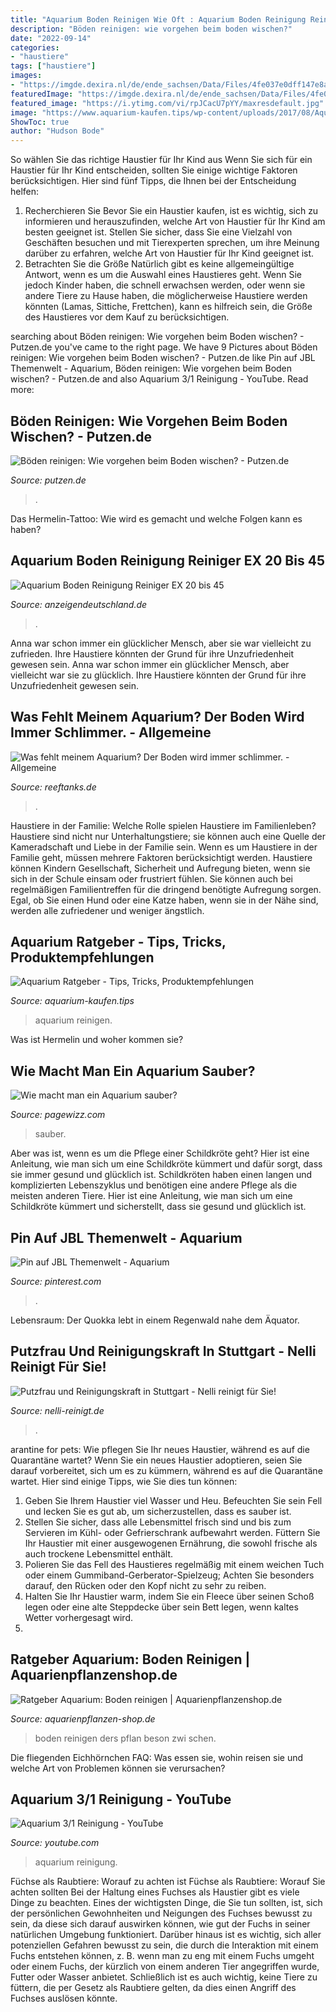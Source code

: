```yaml
---
title: "Aquarium Boden Reinigen Wie Oft : Aquarium Boden Reinigung Reiniger Ex 20 Bis 45"
description: "Böden reinigen: wie vorgehen beim boden wischen?"
date: "2022-09-14"
categories:
- "haustiere"
tags: ["haustiere"]
images:
- "https://imgde.dexira.nl/de/ende_sachsen/Data/Files/4fe037e0dff147e8af1ef752bd7dcf61_3.jpg"
featuredImage: "https://imgde.dexira.nl/de/ende_sachsen/Data/Files/4fe037e0dff147e8af1ef752bd7dcf61_3.jpg"
featured_image: "https://i.ytimg.com/vi/rpJCacU7pYY/maxresdefault.jpg"
image: "https://www.aquarium-kaufen.tips/wp-content/uploads/2017/08/Aquarium-reinigen-620x410.jpg"
ShowToc: true
author: "Hudson Bode"
---
```



So wählen Sie das richtige Haustier für Ihr Kind aus
Wenn Sie sich für ein Haustier für Ihr Kind entscheiden, sollten Sie einige wichtige Faktoren berücksichtigen. Hier sind fünf Tipps, die Ihnen bei der Entscheidung helfen:
1. Recherchieren Sie
Bevor Sie ein Haustier kaufen, ist es wichtig, sich zu informieren und herauszufinden, welche Art von Haustier für Ihr Kind am besten geeignet ist. Stellen Sie sicher, dass Sie eine Vielzahl von Geschäften besuchen und mit Tierexperten sprechen, um ihre Meinung darüber zu erfahren, welche Art von Haustier für Ihr Kind geeignet ist.
2. Betrachten Sie die Größe
Natürlich gibt es keine allgemeingültige Antwort, wenn es um die Auswahl eines Haustieres geht. Wenn Sie jedoch Kinder haben, die schnell erwachsen werden, oder wenn sie andere Tiere zu Hause haben, die möglicherweise Haustiere werden könnten (Lamas, Sittiche, Frettchen), kann es hilfreich sein, die Größe des Haustieres vor dem Kauf zu berücksichtigen.

	

		
searching about Böden reinigen: Wie vorgehen beim Boden wischen? - Putzen.de you've came to the right page. We have 9 Pictures about Böden reinigen: Wie vorgehen beim Boden wischen? - Putzen.de like Pin auf JBL Themenwelt - Aquarium, Böden reinigen: Wie vorgehen beim Boden wischen? - Putzen.de and also Aquarium 3/1 Reinigung - YouTube. Read more:
		
    
## Böden Reinigen: Wie Vorgehen Beim Boden Wischen? - Putzen.de

<img loading=lazy src="https://www.putzen.de/wp-content/uploads/2017/02/fussboden-reinigen-wischen-768x512.jpg" onerror="this.onerror=null;this.src='https://tse3.mm.bing.net/th?id=OIP.OTHEDf21RxSt80wFQferJwHaE8&amp;pid=15.1';" alt="Böden reinigen: Wie vorgehen beim Boden wischen? - Putzen.de">

_Source: putzen.de_

>. 

	

Das Hermelin-Tattoo: Wie wird es gemacht und welche Folgen kann es haben?

    
## Aquarium Boden Reinigung Reiniger EX 20 Bis 45

<img loading=lazy src="https://imgde.dexira.nl/de/ende_sachsen/Data/Files/4fe037e0dff147e8af1ef752bd7dcf61_3.jpg" onerror="this.onerror=null;this.src='https://tse3.mm.bing.net/th?id=OIP.qRNbscdUTVDCKXRCK-riBAAAAA&amp;pid=15.1';" alt="Aquarium Boden Reinigung Reiniger EX 20 bis 45">

_Source: anzeigendeutschland.de_

>. 

	

Anna war schon immer ein glücklicher Mensch, aber sie war vielleicht zu zufrieden. Ihre Haustiere könnten der Grund für ihre Unzufriedenheit gewesen sein.
Anna war schon immer ein glücklicher Mensch, aber vielleicht war sie zu glücklich. Ihre Haustiere könnten der Grund für ihre Unzufriedenheit gewesen sein.

    
## Was Fehlt Meinem Aquarium? Der Boden Wird Immer Schlimmer. - Allgemeine

<img loading=lazy src="https://www.reeftanks.de/wcf/index.php?attachment/8075-20200630-184238-jpg/" onerror="this.onerror=null;this.src='https://tse1.mm.bing.net/th?id=OIP.AD_Y2eYs_2xtxopjPV9vewHaFV&amp;pid=15.1';" alt="Was fehlt meinem Aquarium? Der Boden wird immer schlimmer. - Allgemeine">

_Source: reeftanks.de_

>. 

	

Haustiere in der Familie: Welche Rolle spielen Haustiere im Familienleben?
Haustiere sind nicht nur Unterhaltungstiere; sie können auch eine Quelle der Kameradschaft und Liebe in der Familie sein. Wenn es um Haustiere in der Familie geht, müssen mehrere Faktoren berücksichtigt werden. Haustiere können Kindern Gesellschaft, Sicherheit und Aufregung bieten, wenn sie sich in der Schule einsam oder frustriert fühlen. Sie können auch bei regelmäßigen Familientreffen für die dringend benötigte Aufregung sorgen. Egal, ob Sie einen Hund oder eine Katze haben, wenn sie in der Nähe sind, werden alle zufriedener und weniger ängstlich.

    
## Aquarium Ratgeber - Tips, Tricks, Produktempfehlungen

<img loading=lazy src="https://www.aquarium-kaufen.tips/wp-content/uploads/2017/08/Aquarium-reinigen-620x410.jpg" onerror="this.onerror=null;this.src='https://tse2.mm.bing.net/th?id=OIP.eP10zxDicNO_ddXiwR-jUQHaE5&amp;pid=15.1';" alt="Aquarium Ratgeber - Tips, Tricks, Produktempfehlungen">

_Source: aquarium-kaufen.tips_

>aquarium reinigen. 

	

Was ist Hermelin und woher kommen sie?

    
## Wie Macht Man Ein Aquarium Sauber?

<img loading=lazy src="http://ecx.images-amazon.com/images/I/41Fk%2BbraOvL._SL160_.jpg" onerror="this.onerror=null;this.src='https://tse2.mm.bing.net/th?id=OIP.lR-oA3XKbkRzTzwoXneEZAAAAA&amp;pid=15.1';" alt="Wie macht man ein Aquarium sauber?">

_Source: pagewizz.com_

>sauber. 

	

Aber was ist, wenn es um die Pflege einer Schildkröte geht? Hier ist eine Anleitung, wie man sich um eine Schildkröte kümmert und dafür sorgt, dass sie immer gesund und glücklich ist.
Schildkröten haben einen langen und komplizierten Lebenszyklus und benötigen eine andere Pflege als die meisten anderen Tiere. Hier ist eine Anleitung, wie man sich um eine Schildkröte kümmert und sicherstellt, dass sie gesund und glücklich ist.

    
## Pin Auf JBL Themenwelt - Aquarium

<img loading=lazy src="https://i.pinimg.com/originals/85/c2/ec/85c2ecfe874062bc077363d0c57d4b5d.jpg" onerror="this.onerror=null;this.src='https://tse4.mm.bing.net/th?id=OIP.p4SJHVVL54WAhFXhwBvqsAHaHa&amp;pid=15.1';" alt="Pin auf JBL Themenwelt - Aquarium">

_Source: pinterest.com_

>. 

	

Lebensraum: Der Quokka lebt in einem Regenwald nahe dem Äquator.

    
## Putzfrau Und Reinigungskraft In Stuttgart - Nelli Reinigt Für Sie!

<img loading=lazy src="https://nelli-reinigt.de/wp-content/uploads/2020/03/Boden-Wischen.jpg" onerror="this.onerror=null;this.src='https://tse4.mm.bing.net/th?id=OIP.JxsAjoFameiDHEJ_iloZ9QHaE8&amp;pid=15.1';" alt="Putzfrau und Reinigungskraft in Stuttgart - Nelli reinigt für Sie!">

_Source: nelli-reinigt.de_

>. 

	

arantine for pets: Wie pflegen Sie Ihr neues Haustier, während es auf die Quarantäne wartet?
Wenn Sie ein neues Haustier adoptieren, seien Sie darauf vorbereitet, sich um es zu kümmern, während es auf die Quarantäne wartet. Hier sind einige Tipps, wie Sie dies tun können:
1. Geben Sie Ihrem Haustier viel Wasser und Heu. Befeuchten Sie sein Fell und lecken Sie es gut ab, um sicherzustellen, dass es sauber ist.
2. Stellen Sie sicher, dass alle Lebensmittel frisch sind und bis zum Servieren im Kühl- oder Gefrierschrank aufbewahrt werden. Füttern Sie Ihr Haustier mit einer ausgewogenen Ernährung, die sowohl frische als auch trockene Lebensmittel enthält.
3. Polieren Sie das Fell des Haustieres regelmäßig mit einem weichen Tuch oder einem Gummiband-Gerberator-Spielzeug; Achten Sie besonders darauf, den Rücken oder den Kopf nicht zu sehr zu reiben.
4. Halten Sie Ihr Haustier warm, indem Sie ein Fleece über seinen Schoß legen oder eine alte Steppdecke über sein Bett legen, wenn kaltes Wetter vorhergesagt wird.
5.

    
## Ratgeber Aquarium: Boden Reinigen | Aquarienpflanzenshop.de

<img loading=lazy src="https://www.aquarienpflanzen-shop.de/blog/wp-content/uploads/2018/08/aquarium-bodengrund-reinigen-1024x510.jpg" onerror="this.onerror=null;this.src='https://tse1.mm.bing.net/th?id=OIP.MuRO9VG_IOtPWvc48jfQOgHaDs&amp;pid=15.1';" alt="Ratgeber Aquarium: Boden reinigen | Aquarienpflanzenshop.de">

_Source: aquarienpflanzen-shop.de_

>boden reinigen ders pflan beson zwi schen. 

	

Die fliegenden Eichhörnchen FAQ: Was essen sie, wohin reisen sie und welche Art von Problemen können sie verursachen?

    
## Aquarium 3/1 Reinigung - YouTube

<img loading=lazy src="https://i.ytimg.com/vi/rpJCacU7pYY/maxresdefault.jpg" onerror="this.onerror=null;this.src='https://tse4.mm.bing.net/th?id=OIP.ZYmdri1GE-iBzIFvOO4xHAHaEK&amp;pid=15.1';" alt="Aquarium 3/1 Reinigung - YouTube">

_Source: youtube.com_

>aquarium reinigung. 

	

Füchse als Raubtiere: Worauf zu achten ist
Füchse als Raubtiere: Worauf Sie achten sollten
Bei der Haltung eines Fuchses als Haustier gibt es viele Dinge zu beachten. Eines der wichtigsten Dinge, die Sie tun sollten, ist, sich der persönlichen Gewohnheiten und Neigungen des Fuchses bewusst zu sein, da diese sich darauf auswirken können, wie gut der Fuchs in seiner natürlichen Umgebung funktioniert. Darüber hinaus ist es wichtig, sich aller potenziellen Gefahren bewusst zu sein, die durch die Interaktion mit einem Fuchs entstehen können, z. B. wenn man zu eng mit einem Fuchs umgeht oder einem Fuchs, der kürzlich von einem anderen Tier angegriffen wurde, Futter oder Wasser anbietet. Schließlich ist es auch wichtig, keine Tiere zu füttern, die per Gesetz als Raubtiere gelten, da dies einen Angriff des Fuchses auslösen könnte.

